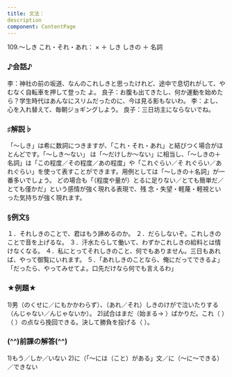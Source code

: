 ```yaml
---
title: 文法：
description
component: ContentPage
---
```



109.～しき
これ・それ・あれ： × ＋ しき
しきの ＋ 名詞
### ♪会話♪
李：神社の前の坂道、なんのこれしきと思ったけれど、途中で息切れがして、やむなく自転車を押して登った
よ。 良子：お腹も出てきたし、何か運動を始めたら？学生時代はあんなにスリムだったのに、今は見る影もないわ。
李：よし、心を入れ替えて、毎朝ジョギングしよう。
良子：三日坊主にならないでね。
### ♯解説♭
「～しき」は希に数詞につきますが、「これ・それ・あれ」と結びつく場合がほとんどです。「～しき～ない」 は「～だけしか～ない」に相当し、「～しきの＋名詞」は「この程度／その程度／あの程度」や「これぐらい／そ
れぐらい／あれぐらい」を使って表すことができます。用例としては「～しきの＋名詞」が一番多いでしょう。 どの場合も「（程度や量が）とるに足りない／とても簡単だ／とても僅かだ」という感情が強く現れる表現で、残 念・失望・軽蔑・軽視といった気持ちが強く現れます。
### §例文§
１．それしきのことで、君はもう諦めるのか。
２．だらしないぞ。これしきのことで音を上げるな。
３．汗水たらして働いて、わずかこれしきの給料とは情けなくなる。
４．私にとってそれしきのこと、何でもありません。三日もあれば、やって御覧にいれます。
５．「あれしきのことなら、俺にだってできるよ」「だったら、やってみせてよ。口先だけなら何でも言えるわ」
### ★例題★
1)男（のくせに／にもかかわらず）、（あれ／それ）しきのけがで泣いたりする（んじゃない／んじゃないか）。
2)試合はまだ（始まる→ ）ばかりだ。これ（ ）（ ）の点なら挽回できる。決して勝負を投げる（ ）。
### (^^)前課の解答(^^)
1)もう／しか／いない
2)に（「～には（こと）がある」文／に（～に～できる）／できない
